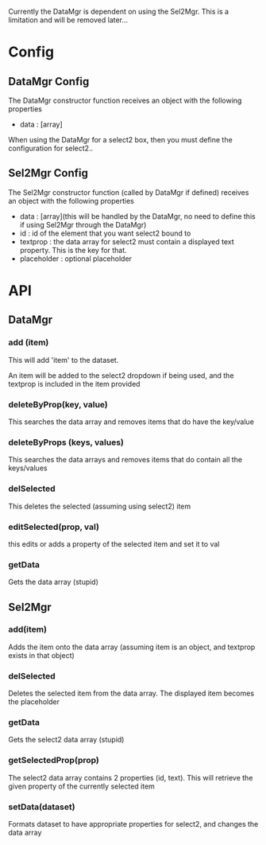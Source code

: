 Currently the DataMgr is dependent on using the Sel2Mgr.  This is a limitation and will be removed later...


Config
======

DataMgr Config
--------------

The DataMgr constructor function receives an object with the following properties

-  data : [array]

When using the DataMgr for a select2 box, then you must define the configuration for select2..

Sel2Mgr Config
--------------

The Sel2Mgr constructor function (called by DataMgr if defined) receives an object with the following properties

- data : [array](this will be handled by the DataMgr, no need to define this if using Sel2Mgr through the DataMgr)
- id : id of the element that you want select2 bound to
- textprop : the data array for select2 must contain a displayed text property.  This is the key for that.
- placeholder : optional placeholder

API
===

DataMgr
-------

### add (item)
This will add 'item' to the dataset.

An item will be added to the select2 dropdown if being used, and the textprop is included in the item provided

### deleteByProp(key, value)
This searches the data array and removes items that do have the key/value

### deleteByProps (keys, values)
This searches the data arrays and removes items that do contain all the keys/values

### delSelected
This deletes the selected (assuming using select2) item

### editSelected(prop, val)
this edits or adds a property of the selected item and set it to val

### getData
Gets the data array (stupid)


Sel2Mgr
-------

### add(item)
Adds the item onto the data array (assuming item is an object, and textprop exists in that object)

### delSelected
Deletes the selected item from the data array.  The displayed item becomes the placeholder

### getData
Gets the select2 data array (stupid)

### getSelectedProp(prop)
The select2 data array contains 2 properties (id, text).  This will retrieve the given property of the currently selected item

### setData(dataset)
Formats dataset to have appropriate properties for select2, and changes the data array



















